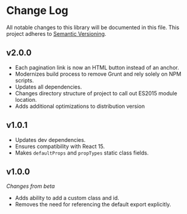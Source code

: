 # Change Log
All notable changes to this library will be documented in this file.
This project adheres to [Semantic Versioning](http://semver.org/).

## v2.0.0
- Each pagination link is now an HTML button instead of an anchor.
- Modernizes build process to remove Grunt and rely solely on NPM scripts.
- Updates all dependencies.
- Changes directory structure of project to call out ES2015 module location.
- Adds additional optimizations to distribution version


## v1.0.1
- Updates dev dependencies.
- Ensures compatibility with React 15.
- Makes `defaultProps` and `propTypes` static class fields.

## v1.0.0
*Changes from beta*

- Adds ability to add a custom class and id.
- Removes the need for referencing the default export explicitly.

